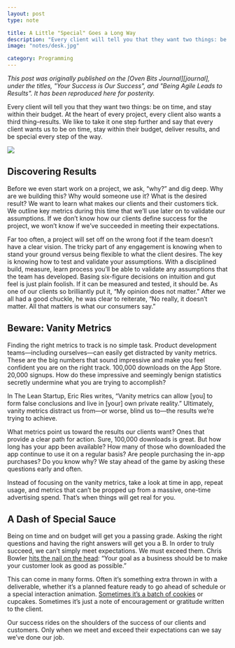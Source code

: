 ```yaml
---
layout: post
type: note

title: A Little "Special" Goes a Long Way
description: "Every client will tell you that they want two things: be on time, and stay within their budget. At the heart of every project, every client also wants a third thing: results."
image: "notes/desk.jpg"

category: Programming
---
```


<em class="intro">
This post was originally published on the [Oven Bits Journal][journal], under
the titles, "Your Success is Our Success", and "Being Agile Leads to Results".
It has been reproduced here for posterity.
</em>

[journal]: https://web.archive.org/web/20150316123458/http://ovenbits.com/journal/your-success-is-our-success

Every client will tell you that they want two things: be on time, and stay
within their budget. At the heart of every project, every client also wants a
third thing–results. We like to take it one step further and say that every
client wants us to be on time, stay within their budget, deliver results, and be
special every step of the way.

<img src="/images/<%= @item[:image] %>" class="framed">

## Discovering Results

Before we even start work on a project, we ask, “why?” and dig deep. Why are we
building this? Why would someone use it? What is the desired result? We want to
learn what makes our clients and their customers tick. We outline key metrics
during this time that we’ll use later on to validate our assumptions. If we
don’t know how our clients define success for the project, we won’t know if
we’ve succeeded in meeting their expectations.

Far too often, a project will set off on the wrong foot if the team doesn’t have
a clear vision. The tricky part of any engagement is knowing when to stand your
ground versus being flexible to what the client desires. The key is knowing how
to test and validate your assumptions. With a disciplined build, measure, learn
process you’ll be able to validate any assumptions that the team has developed.
Basing six-figure decisions on intuition and gut feel is just plain foolish. If
it can be measured and tested, it should be. As one of our clients so
brilliantly put it, “My opinion does not matter.” After we all had a good
chuckle, he was clear to reiterate, “No really, it doesn’t matter. All that
matters is what our consumers say.”

## Beware: Vanity Metrics

Finding the right metrics to track is no simple task. Product development
teams—including ourselves—can easily get distracted by vanity metrics. These are
the big numbers that sound impressive and make you feel confident you are on the
right track. 100,000 downloads on the App Store. 20,000 signups. How do these
impressive and seemingly benign statistics secretly undermine what you are
trying to accomplish?

In The Lean Startup, Eric Ries writes, “Vanity metrics can allow [you] to form
false conclusions and live in [your] own private reality.” Ultimately, vanity
metrics distract us from—or worse, blind us to—the results we’re trying to
achieve.

What metrics point us toward the results our clients want? Ones that provide a
clear path for action. Sure, 100,000 downloads is great. But how long has your
app been available? How many of those who downloaded the app continue to use it
on a regular basis? Are people purchasing the in-app purchases? Do you know why?
We stay ahead of the game by asking these questions early and often.

Instead of focusing on the vanity metrics, take a look at time in app, repeat
usage, and metrics that can’t be propped up from a massive, one-time advertising
spend. That’s when things will get real for you.

## A Dash of Special Sauce

Being on time and on budget will get you a passing grade. Asking the right
questions and having the right answers will get you a B. In order to truly
succeed, we can’t simply meet expectations. We must exceed them. Chris Bowler
[hits the nail on the head][0]: “Your goal as a business should be to make your
customer look as good as possible.”

This can come in many forms. Often it’s something extra thrown in with a
deliverable, whether it’s a planned feature ready to go ahead of schedule or a
special interaction animation. [Sometimes it’s a batch of cookies][1] or
cupcakes.  Sometimes it’s just a note of encouragement or gratitude written to
the client.

Our success rides on the shoulders of the success of our clients and customers.
Only when we meet and exceed their expectations can we say we’ve done our job.

[0]: http://chrisbowler.com/journal/defining-customer-success
[1]: https://twitter.com/RetailProphet/status/571417876109905920

